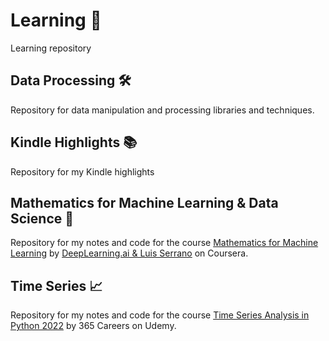 # Learning 🚀

Learning repository

## Data Processing 🛠️

Repository for data manipulation and processing libraries and techniques.

## Kindle Highlights 📚

Repository for my Kindle highlights

## Mathematics for Machine Learning & Data Science 🔢

Repository for my notes and code for the course [Mathematics for Machine Learning](https://www.coursera.org/specializations/mathematics-for-machine-learning-and-data-science/) by [DeepLearning.ai & Luis Serrano](https://www.coursera.org/instructor/luis-serrano) on Coursera.


## Time Series 📈

Repository for my notes and code for the course [Time Series Analysis in Python 2022](https://www.udemy.com/course/time-series-analysis-in-python/) by 365 Careers on Udemy.




